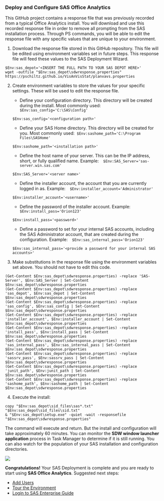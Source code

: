 ### Deploy and Configure SAS Office Analytics

This GitHub project contains a response file that was previously recorded from a typical Office Analytics install.  You will download and use this recorded response file in order to remove all prompting from the SAS installation process.  Through PS commands, you will be able to edit the response file with any specific values that are unique to your environment.

1.  Download the response file stored in this GitHub repository.  This file will be edited using environment variables set in future steps.  This response file will feed these values to the SAS Deployment Wizard. 
```
$Env:sas_depot='<INSERT THE FULL PATH TO YOUR SAS DEPOT HERE>'
wget -outfile "$Env:sas_depot\sdwresponse.properties" https://pschiltz.github.io/VisAnVisStat/planvavs.properties
```
2.  Create environment variables to store the values for your specific settings.  These will be used to edit the response file.
      * Define your configuration directory.  This directory will be created during the install.  Most commonly used:``` $Env:sas_config='C:\SAS\Config'```
      ```
      $Env:sas_config='<configuration path>'
      ```
      * Define your SAS Home directory.  This directory will be created for you.  Most commonly used:``` $Env:sashome_path='C:\Program Files\SASHome'```
      ```
      $Env:sashome_path='<installation path>'
      ```
      * Define the host name of your server.  This can be the IP address, short, or fully qualified name.  Example:```  $Env:SAS_Server='sas-server.win.sas.com'```
      ```
      $Env:SAS_Server='<server name>'
      ```
      * Define the installer account, the account that you are currently logged in as.   Example:```  $Env:installer_account='Administrator'```
      ```
      $Env:installer_account='<username>'
      ```
      * Define the password of the installer account.  Example: ``` $Env:install_pass='Orion123'```
      ```
      $Env:install_pass='<password>'
      ```
      * Define a password to set for your internal SAS accounts, including the SAS Administrator account, that are created during the configuration.  Example:```  $Env:sas_internal_pass='Orion123'```
      ```
      $Env:sas_internal_pass='<provide a password for your internal SAS accounts>'
      ```
      
3.  Make substitutions in the response file using the environment variables set above.  You should not have to edit this code.
```
(Get-Content $Env:sas_depot\sdwresponse.properties) -replace 'SAS-Server', $Env:SAS_Server | Set-Content $Env:sas_depot\sdwresponse.properties
(Get-Content $Env:sas_depot\sdwresponse.properties) -replace 'sas_depot', $Env:sas_depot | Set-Content $Env:sas_depot\sdwresponse.properties
(Get-Content $Env:sas_depot\sdwresponse.properties) -replace 'sas_config', $Env:sas_config | Set-Content $Env:sas_depot\sdwresponse.properties
(Get-Content $Env:sas_depot\sdwresponse.properties) -replace 'installer_account', $Env:installer_account | Set-Content $Env:sas_depot\sdwresponse.properties
(Get-Content $Env:sas_depot\sdwresponse.properties) -replace 'install_pass', $Env:install_pass | Set-Content $Env:sas_depot\sdwresponse.properties
(Get-Content $Env:sas_depot\sdwresponse.properties) -replace 'sas_internal_pass', $Env:sas_internal_pass | Set-Content $Env:sas_depot\sdwresponse.properties
(Get-Content $Env:sas_depot\sdwresponse.properties) -replace 'sassrv_pass', $Env:sassrv_pass | Set-Content $Env:sas_depot\sdwresponse.properties
(Get-Content $Env:sas_depot\sdwresponse.properties) -replace 'junit_path', $Env:junit_path | Set-Content $Env:sas_depot\sdwresponse.properties
(Get-Content $Env:sas_depot\sdwresponse.properties) -replace 'sashome_path', $Env:sashome_path | Set-Content $Env:sas_depot\sdwresponse.properties
```
   
4.  Execute the install:  
```
copy "$Env:sas_depot\sid_files\sas*.txt" "$Env:sas_depot\sid_files\sid.txt"
& "$Env:sas_depot\setup.exe" -quiet -wait -responsefile "$Env:sas_depot\sdwresponse.properties"
```
The command will execute and return.  But the install and configuration will take approximately 60 minutes.  You can monitor the **SDW window launcher application** process in Task Manager to determine if it is still running.  You can also watch for the population of your SAS installation and configuration directories.
   
![](images/sdw.png)

**Congratulations!**  Your SAS Deployment is complete and you are ready to start using **SAS Office Analytics**.
Suggested next steps:
* [Add Users](Add_Users.md)
* [Tour the Environment](Environment_Overview.md)
* [Login to SAS Enterprise Guide](Enterprise_Guide.md)
  

